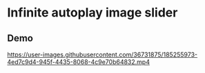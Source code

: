 # Infinite autoplay image slider

## Demo

https://user-images.githubusercontent.com/36731875/185255973-4ed7c9d4-945f-4435-8068-4c9e70b64832.mp4

